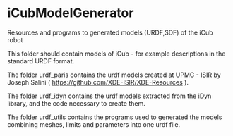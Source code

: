 iCubModelGenerator
==================

Resources and programs to generated models (URDF,SDF) of the iCub robot

This folder should contain models of iCub - for example descriptions in the standard URDF format.

The folder urdf_paris contains the urdf models created at UPMC - ISIR by Joseph Salini ( https://github.com/XDE-ISIR/XDE-Resources ).

The folder urdf_idyn contains the urdf models extracted from the iDyn library, and the code necessary to create them.

The folder urdf_utils contains the programs used to generated the models combining meshes, limits and parameters into one urdf file.
